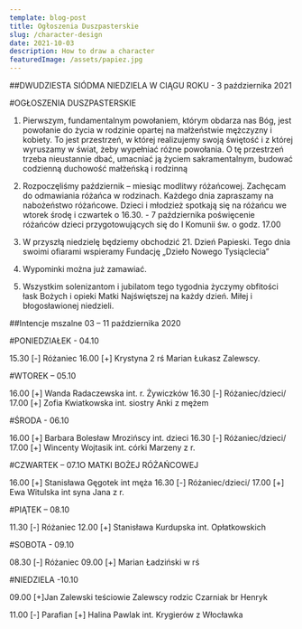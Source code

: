 ```yaml
---
template: blog-post
title: Ogłoszenia Duszpasterskie
slug: /character-design
date: 2021-10-03
description: How to draw a character
featuredImage: /assets/papiez.jpg
---
```

 


##DWUDZIESTA SIÓDMA NIEDZIELA W CIĄGU ROKU  - 3 października 2021           

#OGŁOSZENIA DUSZPASTERSKIE

1. Pierwszym, fundamentalnym powołaniem, którym obdarza nas Bóg, jest powołanie do życia w rodzinie opartej na małżeństwie mężczyzny i kobiety. To jest przestrzeń, w której realizujemy swoją świętość i z której wyruszamy w świat, żeby wypełniać różne powołania. O tę przestrzeń trzeba nieustannie dbać, umacniać ją życiem sakramentalnym, budować codzienną duchowość małżeńską i rodzinną

2. Rozpoczęliśmy październik – miesiąc modlitwy różańcowej. Zachęcam do odmawiania różańca w rodzinach. Każdego dnia zapraszamy na nabożeństwo różańcowe.  Dzieci i młodzież spotkają się na różańcu we wtorek środę i czwartek o 16.30.  - 7 października poświęcenie różańców dzieci przygotowujących się do I Komunii św.  o godz. 17.00


3. W przyszłą niedzielę będziemy obchodzić 21. Dzień Papieski. Tego dnia swoimi ofiarami wspieramy Fundację „Dzieło Nowego Tysiąclecia”

4. Wypominki można już zamawiać.


5. Wszystkim solenizantom i jubilatom tego tygodnia życzymy obfitości łask Bożych i opieki Matki Najświętszej na każdy dzień. Miłej i błogosławionej niedzieli.
	 

##Intencje mszalne    03 – 11 października 2020

#PONIEDZIAŁEK  - 04.10

15.30 [-] Różaniec
16.00 [+] Krystyna 2 rś Marian Łukasz Zalewscy.

#WTOREK – 05.10

16.00 [+] Wanda Radaczewska int. r. Żywiczków
16.30 [-] Różaniec/dzieci/
17.00 [+] Zofia Kwiatkowska int. siostry Anki z mężem

#ŚRODA - 06.10

16.00 [+] Barbara Bolesław Mrozińscy int. dzieci
16.30 [-] Różaniec/dzieci/
17.00 [+] Wincenty Wojtasik int. córki Marzeny z r.


#CZWARTEK – 07.1O MATKI BOŻEJ RÓŻAŃCOWEJ

16.00 [+] Stanisława Gęgotek int męża 
16.30 [-] Różaniec/dzieci/
17.00 [+] Ewa Witulska int syna Jana z r.


#PIĄTEK – 08.10

11.30 [-] Różaniec
12.00 [+] Stanisława Kurdupska int. Opłatkowskich

#SOBOTA - 09.10

08.30 [-] Różaniec
09.00 [+] Marian Ładziński w rś

#NIEDZIELA -10.10

09.00 [+]Jan Zalewski teściowie Zalewscy rodzic Czarniak br Henryk

11.00 [-] Parafian  [+] Halina Pawlak int. Krygierów z Włocławka